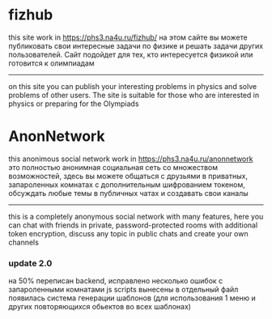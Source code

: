 # fizhub
this site work in https://phs3.na4u.ru/fizhub/
на этом сайте вы можете публиковать свои интересные задачи по физике и решать задачи других пользователей.
Сайт подойдет для тех, кто интересуется физикой или готовится к олимпиадам
_____________________________________________________________________________
on this site you can publish your interesting problems in physics and solve problems of other users.
The site is suitable for those who are interested in physics or preparing for the Olympiads



# AnonNetwork
this anonimous social network work in https://phs3.na4u.ru/anonnetwork
это полностью анонимная социальная сеть со множеством возможностей, здесь вы можете общаться с друзьями в приватных, запароленных комнатах с дополнительным шифрованием токеном, обсуждать любые темы в публичных чатах и создавать свои каналы
_____________________________________________________________________________
this is a completely anonymous social network with many features, here you can chat with friends in private, password-protected rooms with additional token encryption, discuss any topic in public chats and create your own channels

### update 2.0
на 50% переписан backend, исправлено несколько ошибок с запароленными комнатами
js scripts вынесены в отдельный файл
появилась система генерации шаблонов (для использования 1 меню и других повторяющихся обьектов во всех шаблонах)
